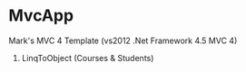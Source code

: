 MvcApp
======

Mark's MVC 4 Template (vs2012 .Net Framework 4.5 MVC 4)
1. LinqToObject (Courses & Students)
